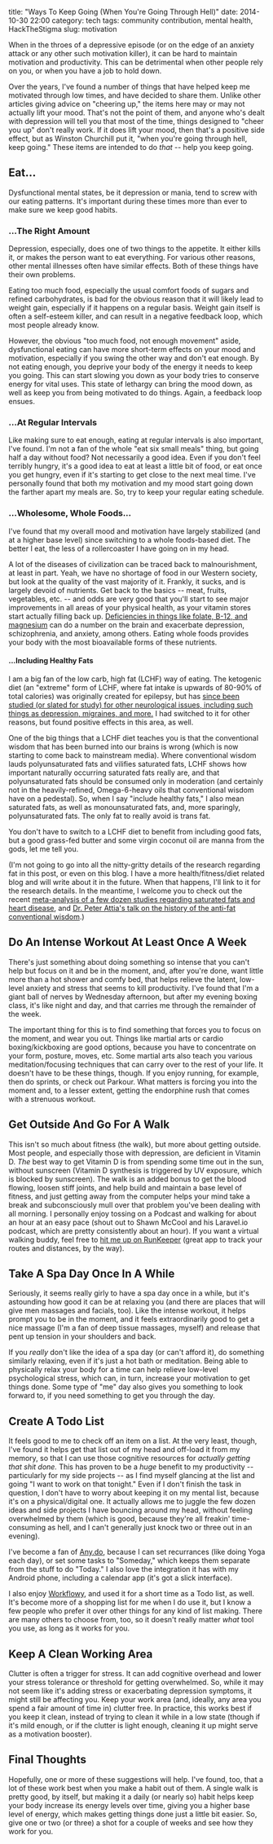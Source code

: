 title: "Ways To Keep Going (When You're Going Through Hell)"
date: 2014-10-30 22:00
category: tech
tags: community contribution, mental health, HackTheStigma
slug: motivation

When in the throes of a depressive episode (or on the edge of an anxiety attack or any other such motivation killer), it can be hard to maintain motivation and productivity. This can be detrimental when other people rely on you, or when you have a job to hold down.

Over the years, I've found a number of things that have helped keep me motivated through low times, and have decided to share them. Unlike other articles giving advice on "cheering up," the items here may or may not actually lift your mood. That's not the point of them, and anyone who's dealt with depression will tell you that most of the time, things designed to "cheer you up" don't really work. If it does lift your mood, then that's a positive side effect, but as Winston Churchill put it, "when you're going through hell, keep going." These items are intended to do *that* -- help you keep going.
<!-- more -->

## Eat...

Dysfunctional mental states, be it depression or mania, tend to screw with our eating patterns. It's important during these times more than ever to make sure we keep good habits.

### ...The Right Amount

Depression, especially, does one of two things to the appetite. It either kills it, or makes the person want to eat everything. For various other reasons, other mental illnesses often have similar effects. Both of these things have their own problems.

Eating too much food, especially the usual comfort foods of sugars and refined carbohydrates, is bad for the obvious reason that it will likely lead to weight gain, especially if it happens on a regular basis. Weight gain itself is often a self-esteem killer, and can result in a negative feedback loop, which most people already know.

However, the obvious "too much food, not enough movement" aside, dysfunctional eating can have more short-term effects on your mood and motivation, especially if you swing the other way and don't eat enough. By not eating enough, you deprive your body of the energy it needs to keep you going. This can start slowing you down as your body tries to conserve energy for vital uses. This state of lethargy can bring the mood down, as well as keep you from being motivated to do things. Again, a feedback loop ensues.

### ...At Regular Intervals

Like making sure to eat enough, eating at regular intervals is also important, I've found. I'm not a fan of the whole "eat six small meals" thing, but going half a day without food? Not necessarily a good idea. Even if you don't feel terribly hungry, it's a good idea to eat at least a little bit of food, or eat once you get hungry, even if it's starting to get close to the next meal time. I've personally found that both my motivation and my mood start going down the farther apart my meals are. So, try to keep your regular eating schedule.

### ...Wholesome, Whole Foods...

I've found that my overall mood and motivation have largely stabilized (and at a higher base level) since switching to a whole foods-based diet. The better I eat, the less of a rollercoaster I have going on in my head.

A lot of the diseases of civilization can be traced back to malnourishment, at least in part. Yeah, we have no shortage of food in our Western society, but look at the quality of the vast majority of it. Frankly, it sucks, and is largely devoid of nutrients. Get back to the basics -- meat, fruits, vegetables, etc. -- and odds are very good that you'll start to see major improvements in all areas of your physical health, as your vitamin stores start actually filling back up. [Deficiencies in things like folate, B-12, and magnesium](http://www.ncbi.nlm.nih.gov/pmc/articles/PMC2738337/) can do a number on the brain and exacerbate depression, schizophrenia, and anxiety, among others. Eating whole foods provides your body with the most bioavailable forms of these nutrients.

#### ...Including Healthy Fats

I am a big fan of the low carb, high fat (LCHF) way of eating. The ketogenic diet (an "extreme" form of LCHF, where fat intake is upwards of 80-90% of total calories) was originally created for epilepsy, but has [since been studied (or slated for study) for other neurological issues, including such things as depression, migraines, and more.](http://www.ncbi.nlm.nih.gov/pmc/articles/PMC3321471/) I had switched to it for other reasons, but found positive effects in this area, as well.

One of the big things that a LCHF diet teaches you is that the conventional wisdom that has been burned into our brains is wrong (which is now starting to come back to mainstream media). Where conventional wisdom lauds polyunsaturated fats and vilifies saturated fats, LCHF shows how important naturally occurring saturated fats really are, and that polyunsaturated fats should be consumed only in moderation (and certainly not in the heavily-refined, Omega-6-heavy oils that conventional wisdom have on a pedestal). So, when I say "include healthy fats," I also mean saturated fats, as well as monounsaturated fats, and, more sparingly, polyunsaturated fats. The only fat to really avoid is trans fat.

You don't have to switch to a LCHF diet to benefit from including good fats, but a good grass-fed butter and some virgin coconut oil are manna from the gods, let me tell you.

(I'm not going to go into all the nitty-gritty details of the research regarding fat in this post, or even on this blog. I have a more health/fitness/diet related blog and will write about it in the future. When that happens, I'll link to it for the research details. In the meantime, I welcome you to check out the recent [meta-analysis of a few dozen studies regarding saturated fats and heart disease](http://annals.org/article.aspx?articleid=1846638&resultClick=3), and [Dr. Peter Attia's talk on the history of the anti-fat conventional wisdom](http://vimeo.com/45485034).)

## Do An Intense Workout At Least Once A Week

There's just something about doing something so intense that you can't help but focus on it and be in the moment, and, after you're done, want little more than a hot shower and comfy bed, that helps relieve the latent, low-level anxiety and stress that seems to kill productivity. I've found that I'm a giant ball of nerves by Wednesday afternoon, but after my evening boxing class, it's like night and day, and that carries me through the remainder of the week.

The important thing for this is to find something that forces you to focus on the moment, and wear you out. Things like martial arts or cardio boxing/kickboxing are good options, because you have to concentrate on your form, posture, moves, etc. Some martial arts also teach you various meditation/focusing techniques that can carry over to the rest of your life. It doesn't have to be these things, though. If you enjoy running, for example, then do sprints, or check out Parkour. What matters is forcing you into the moment and, to a lesser extent, getting the endorphine rush that comes with a strenuous workout.

## Get Outside And Go For A Walk

This isn't so much about fitness (the walk), but more about getting outside. Most people, and especially those with depression, are deficient in Vitamin D. *The* best way to get Vitamin D is from spending some time out in the sun, without sunscreen (Vitamin D synthesis is triggered by UV exposure, which is blocked by sunscreen). The walk is an added bonus to get the blood flowing, loosen stiff joints, and help build and maintain a base level of fitness, and just getting away from the computer helps your mind take a break and subconsciously mull over that problem you've been dealing with all morning. I personally enjoy tossing on a Podcast and walking for about an hour at an easy pace (shout out to Shawn McCool and his Laravel.io podcast, which are pretty consistently about an hour). If you want a virtual walking buddy, feel free to [hit me up on RunKeeper](http://runkeeper.com/user/gordondev) (great app to track your routes and distances, by the way).

## Take A Spa Day Once In A While

Seriously, it seems really girly to have a spa day once in a while, but it's astounding how good it can be at relaxing you (and there are places that will give men massages and facials, too). Like the intense workout, it helps prompt you to be in the moment, and it feels extraordinarily good to get a nice massage (I'm a fan of deep tissue massages, myself) and release that pent up tension in your shoulders and back.

If you *really* don't like the idea of a spa day (or can't afford it), do something similarly relaxing, even if it's just a hot bath or meditation. Being able to physically relax your body for a time can help relieve low-level psychological stress, which can, in turn, increase your motivation to get things done. Some type of "me" day also gives you something to look forward to, if you need something to get you through the day.

## Create A Todo List

It feels good to me to check off an item on a list. At the very least, though, I've found it helps get that list out of my head and off-load it from my memory, so that I can use those cognitive resources for *actually getting that shit done.* This has proven to be a *huge* benefit to my productivity -- particularly for my side projects -- as I find myself glancing at the list and going "I want to work on that tonight." Even if I don't finish the task in question, I don't have to worry about keeping it on my mental list, because it's on a physical/digital one. It actually allows me to juggle the few dozen ideas and side projects I have bouncing around my head, without feeling overwhelmed by them (which is good, because they're all freakin' time-consuming as hell, and I can't generally just knock two or three out in an evening).

I've become a fan of [Any.do](http://www.any.do/), because I can set recurrances (like doing Yoga each day), or set some tasks to "Someday," which keeps them separate from the stuff to do "Today." I also love the integration it has with my Android phone, including a calendar app (it's got a slick interface).

I also enjoy [Workflowy](https://workflowy.com/), and used it for a short time as a Todo list, as well. It's become more of a shopping list for me when I do use it, but I know a few people who prefer it over other things for any kind of list making. There are many others to choose from, too, so it doesn't really matter *what* tool you use, as long as it works for you.

## Keep A Clean Working Area

Clutter is often a trigger for stress. It can add cognitive overhead and lower your stress tolerance or threshold for getting overwhelmed. So, while it may not seem like it's adding stress or exacerbating depression symptoms, it might still be affecting you. Keep your work area (and, ideally, any area you spend a fair amount of time in) clutter free. In practice, this works best if you keep it clean, instead of trying to clean it while in a low state (though if it's mild enough, or if the clutter is light enough, cleaning it up might serve as a motivation booster).

## Final Thoughts

Hopefully, one or more of these suggestions will help. I've found, too, that a lot of these work best when you make a habit out of them. A single walk is pretty good, by itself, but making it a daily (or nearly so) habit helps keep your body increase its energy levels over time, giving you a higher base level of energy, which makes getting things done just a little bit easier. So, give one or two (or three) a shot for a couple of weeks and see how they work for you.
